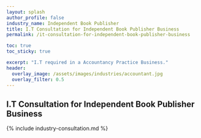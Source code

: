 ```yaml
---
layout: splash 
author_profile: false 
industry_name: Independent Book Publisher
title: I.T Consultation for Independent Book Publisher Business
permalink: /it-consultation-for-independent-book-publisher-business

toc: true
toc_sticky: true

excerpt: "I.T required in a Accountancy Practice Business."
header:
  overlay_image: /assets/images/industries/accountant.jpg
  overlay_filter: 0.5 
---
```


## I.T Consultation for Independent Book Publisher Business

{% include industry-consultation.md %}
